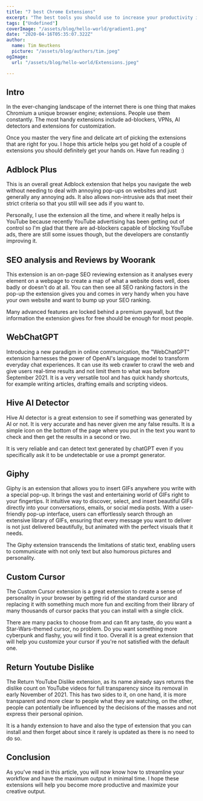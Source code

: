 ```yaml
---
title: "7 best Chrome Extensions"
excerpt: "The best tools you should use to increase your productivity in the browser"
tags: ["Undefined"]
coverImage: "/assets/blog/hello-world/gradient1.png"
date: "2020-04-16T05:35:07.322Z"
author:
  name: Tim Neutkens
  picture: "/assets/blog/authors/tim.jpeg"
ogImage:
  url: "/assets/blog/hello-world/Extensions.jpeg"

---
```

## Intro

In the ever-changing landscape of the internet there is one thing that makes Chromium a unique browser engine; extensions. People use them constantly. The most handy extensions include ad-blockers, VPNs, AI detectors and extensions for customization.

Once you master the very fine and delicate art of picking the extensions that are right for you. I hope this article helps you get hold of a couple of extensions you should definitely get your hands on. Have fun reading :)

## Adblock Plus

This is an overall great Adblock extension that helps you navigate the web without needing to deal with annoying pop-ups on websites and just generally any annoying ads. It also allows non-intrusive ads that meet their strict criteria so that you still will see ads if you want to.

Personally, I use the extension all the time, and where it really helps is YouTube because recently YouTube advertising has been getting out of control so I'm glad that there are ad-blockers capable of blocking YouTube ads, there are still some issues though, but the developers are constantly improving it.

## SEO analysis and Reviews by Woorank

This extension is an on-page SEO reviewing extension as it analyses every element on a webpage to create a map of what a website does well, does badly or doesn't do at all. You can then see all SEO ranking factors in the pop-up the extension gives you and comes in very handy when you have your own website and want to bump up your SEO ranking.

Many advanced features are locked behind a premium paywall, but the information the extension gives for free should be enough for most people.

## WebChatGPT

Introducing a new paradigm in online communication, the "WebChatGPT" extension harnesses the power of OpenAI's language model to transform everyday chat experiences. It can use its web crawler to crawl the web and give users real-time results and not limit them to what was before September 2021. It is a very versatile tool and has quick handy shortcuts, for example writing articles, drafting emails and scripting videos.

## Hive AI Detector

Hive AI detector is a great extension to see if something was generated by AI or not. It is very accurate and has never given me any false results. It is a simple icon on the bottom of the page where you put in the text you want to check and then get the results in a second or two.

It is very reliable and can detect text generated by chatGPT even if you specifically ask it to be undetectable or use a prompt generator.

## Giphy

Giphy is an extension that allows you to insert GIFs anywhere you write with a special pop-up. It brings the vast and entertaining world of GIFs right to your fingertips. It intuitive way to discover, select, and insert beautiful GIFs directly into your conversations, emails, or social media posts. With a user-friendly pop-up interface, users can effortlessly search through an extensive library of GIFs, ensuring that every message you want to deliver is not just delivered beautifully, but animated with the perfect visuals that it needs.

The Giphy extension transcends the limitations of static text, enabling users to communicate with not only text but also humorous pictures and personality.

## Custom Cursor

The Custom Cursor extension is a great extension to create a sense of personality in your browser by getting rid of the standard cursor and replacing it with something much more fun and exciting from their library of many thousands of cursor packs that you can install with a single click.

There are many packs to choose from and can fit any taste, do you want a Star-Wars-themed cursor, no problem. Do you want something more cyberpunk and flashy, you will find it too. Overall it is a great extension that will help you customize your cursor if you're not satisfied with the default one.

## Return Youtube Dislike

The Return YouTube Dislike extension, as its name already says returns the dislike count on YouTube videos for full transparency since its removal in early November of 2021. This has two sides to it, on one hand, it is more transparent and more clear to people what they are watching, on the other, people can potentially be influenced by the decisions of the masses and not express their personal opinion.

It is a handy extension to have and also the type of extension that you can install and then forget about since it rarely is updated as there is no need to do so.

## Conclusion

As you've read in this article, you will now know how to streamline your workflow and have the maximum output in minimal time. I hope these extensions will help you become more productive and maximize your creative output.
